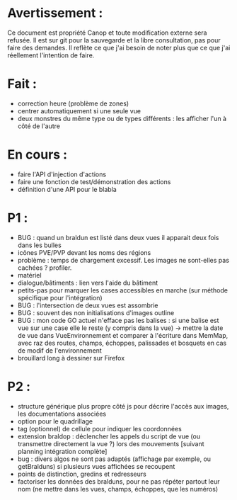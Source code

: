 Avertissement :
===============

Ce document est propriété Canop et toute modification externe sera refusée. Il est sur git pour la sauvegarde et la libre consultation, pas pour faire des demandes. Il reflète ce que j'ai besoin de noter plus que ce que j'ai réellement l'intention de faire.

Fait :
======

* correction heure (problème de zones)
* centrer automatiquement si une seule vue
* deux monstres du même type ou de types différents : les afficher l'un à côté de l'autre

En cours :
==========

* faire l'API d'injection d'actions
* faire une fonction de test/démonstration des actions
* définition d'une API pour le blabla

P1 :
====

* BUG : quand un braldun est listé dans deux vues il apparait deux fois dans les bulles
* icônes PVE/PVP devant les noms des régions
* problème : temps de chargement excessif. Les images ne sont-elles pas cachées ? profiler.
* matériel
* dialogue/bâtiments : lien vers l'aide du bâtiment
* petits-pas pour marquer les cases accessibles en marche  (sur méthode spécifique pour l'intégration)
* BUG : l'intersection de deux vues est assombrie
* BUG : souvent des non initialisations d'images outline
* BUG : mon code GO actuel n'efface pas les balises : si une balise est vue sur une case elle le reste (y compris dans la vue)
	-> mettre la date de vue dans VueEnvironnement et comparer à l'écriture dans MemMap, avec raz des routes, champs, échoppes, palissades et bosquets en cas de modif de l'environnement
* brouillard long à dessiner sur Firefox

P2 :
====

* structure générique plus propre côté js pour décrire l'accès aux images, les documentations associées
* option pour le quadrillage
* tag (optionnel) de cellule pour indiquer les coordonnées
* extension braldop : déclencher les appels du script de vue (ou transmettre directement la vue ?) lors des mouvements [suivant planning intégration complète]
* bug : divers algos ne sont pas adaptés (affichage par exemple, ou getBralduns) si plusieurs vues affichées se recoupent
* points de distinction, gredins et redresseurs
* factoriser les données des bralduns, pour ne pas répéter partout leur nom (ne mettre dans les vues, champs, échoppes, que les numéros)

